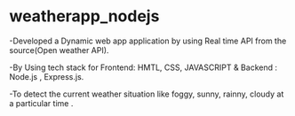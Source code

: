 # weatherapp_nodejs
-Developed a Dynamic web app application by using Real time API from the source(Open weather API).

-By Using tech stack for Frontend: HMTL, CSS, JAVASCRIPT & Backend : Node.js , Express.js.

-To detect the current weather situation like foggy, sunny, rainny, cloudy at a particular time .
